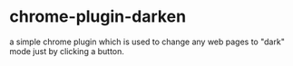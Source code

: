 # chrome-plugin-darken
a simple chrome plugin which is used to change any web pages to "dark" mode just by clicking a button.
